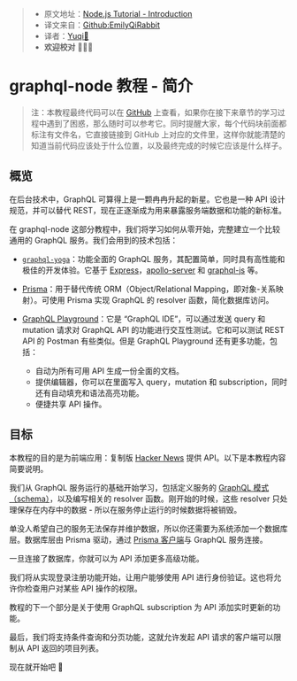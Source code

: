 > * 原文地址：[Node.js Tutorial - Introduction](https://www.howtographql.com/graphql-js/0-introduction/)
> * 译文来自：[Github:EmilyQiRabbit](https://github.com/EmilyQiRabbit/GraphQLTranslation)
> * 译者：[Yuqi🌸](https://github.com/EmilyQiRabbit)
> * **欢迎校对** 🙋‍♀️🎉

# graphql-node 教程 - 简介

> 注：本教程最终代码可以在 [GitHub](https://github.com/howtographql/graphql-js) 上查看，如果你在接下来章节的学习过程中遇到了困惑，那么随时可以参考它。同时提醒大家，每个代码块前面都标注有文件名，它直接链接到 GitHub 上对应的文件里，这样你就能清楚的知道当前代码应该处于什么位置，以及最终完成的时候它应该是什么样子。

## 概览

在后台技术中，GraphQL 可算得上是一颗冉冉升起的新星。它也是一种 API 设计规范，并可以替代 REST，现在正逐渐成为用来暴露服务端数据和功能的新标准。

在 graphql-node 这部分教程中，我们将学习如何从零开始，完整建立一个比较通用的 GraphQL 服务。我们会用到的技术包括：

* [`graphql-yoga`](https://github.com/prisma/graphql-yoga)：功能全面的 GraphQL 服务，其配置简单，同时具有高性能和极佳的开发体验。它基于 [Express](https://expressjs.com)，[apollo-server](https://github.com/apollographql/apollo-server) 和 [graphql-js](https://github.com/graphql/graphql-js) 等。

* [Prisma](https://www.prisma.io)：用于替代传统 ORM（Object/Relational Mapping，即对象-关系映射）。可使用 Prisma 实现 GraphQL 的 resolver 函数，简化数据库访问。

* [GraphQL Playground](https://github.com/prisma-labs/graphql-playground)：它是 “GraphQL IDE”，可以通过发送 query 和 mutation 请求对 GraphQL API 的功能进行交互性测试。它和可以测试 REST API 的 Postman 有些类似。但是 GraphQL Playground 还有更多功能，包括：

  * 自动为所有可用 API 生成一份全面的文档。
  * 提供编辑器，你可以在里面写入 query，mutation 和 subscription，同时还有自动填充和语法高亮功能。
  * 便捷共享 API 操作。

## 目标

本教程的目的是为前端应用：复制版 [Hacker News](https://news.ycombinator.com) 提供 API。以下是本教程内容简要说明。

我们从 GraphQL 服务运行的基础开始学习，包括定义服务的 [GraphQL 模式（schema）](https://www.prisma.io/blog/graphql-server-basics-the-schema-ac5e2950214e)，以及编写相关的 resolver 函数。刚开始的时候，这些 resolver 只处理保存在内存中的数据 - 所以在服务停止运行的时候数据将被销毁。

单没人希望自己的服务无法保存并维护数据，所以你还需要为系统添加一个数据库层。数据库层由 Prisma 驱动，通过 [Prisma 客户端](https://www.prisma.io/docs/prisma-client)与 GraphQL 服务连接。

一旦连接了数据库，你就可以为 API 添加更多高级功能。

我们将从实现登录注册功能开始，让用户能够使用 API 进行身份验证。这也将允许你检查用户对某些 API 操作的权限。

教程的下一个部分是关于使用 GraphQL subscription 为 API 添加实时更新的功能。

最后，我们将支持条件查询和分页功能，这就允许发起 API 请求的客户端可以限制从 API 返回的项目列表。

现在就开始吧 🚀
